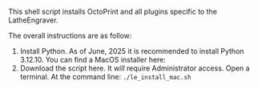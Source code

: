 This shell script installs OctoPrint and all plugins specific to the LatheEngraver.

The overall instructions are as follow:
1. Install Python. As of June, 2025 it is recommended to install Python 3.12.10. You can find a MacOS installer here:
2. Download the script here. It _will_ require Administrator access. Open a terminal. At the command line: `./le_install_mac.sh`
